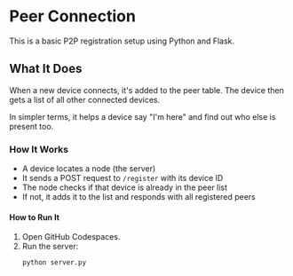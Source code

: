 # Peer Connection
This is a basic P2P registration setup using Python and Flask.

## What It Does
When a new device connects, it's added to the peer table. The device then gets a list of all other connected devices.

In simpler terms, it helps a device say "I'm here" and find out who else is present too.

### How It Works
- A device locates a node (the server)
- It sends a POST request to `/register` with its device ID
- The node checks if that device is already in the peer list
- If not, it adds it to the list and responds with all registered peers

#### How to Run It
1. Open GitHub Codespaces.
2. Run the server:
   ```bash
   python server.py
